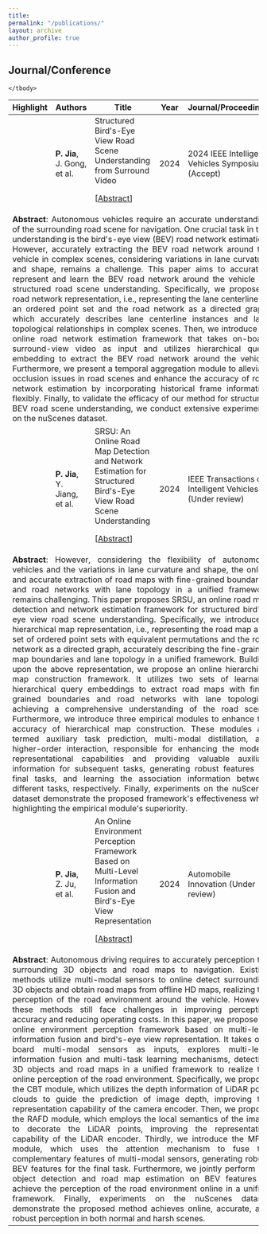 ```yaml
---
title: 
permalink: "/publications/"
layout: archive
author_profile: true
---
```


## Journal/Conference
<table style="width:100%">
    <thead>
		<tr>
			<th width="20%">Highlight</th>
			<th width="15%">Authors</th>
			<th width="43%">Title</th>
			<th width="2%">Year</th>
			<th width="20%">Journal/Proceedings</th>
		</tr>
    </thead>
	<tbody>
  <tr id="wang2022trustworthy" class="entry">
          <td>
        <div class="polaroid">
          <!-- <img src="" width="600" class="research_img">-->
        </div>
      </td>
          <td><strong>P. Jia</strong>, <br> J. Gong, <br> et al.</td>
      <td>
        Structured Bird's-Eye View Road Scene Understanding from Surround Video<br>
                <p class="infolinks"> 
                  [<a href="javascript:toggleInfo('zhang2023shareable','abstract')">Abstract</a>]
              </p>
        </td>
      <td>2024</td>
      <td>2024 IEEE Intelligent Vehicles Symposium (Accept)</td>
  </tr>
  <tr id="abs_zhang2023shareable" class="abstract noshow">
      <td colspan="5"><div align="justify"> <b>Abstract</b>: Autonomous vehicles require an accurate understanding of the surrounding road scene for navigation. One crucial task in this understanding is the bird's-eye view (BEV) road network estimation. However, accurately extracting the BEV road network around the vehicle in complex scenes, considering variations in lane curvature and shape, remains a challenge. This paper aims to accurately represent and learn the BEV road network around the vehicle for structured road scene understanding. Specifically, we propose a road network representation, i.e., representing the lane centerline as an ordered point set and the road network as a directed graph, which accurately describes lane centerline instances and lane topological relationships in complex scenes. Then, we introduce an online road network estimation framework that takes on-board surround-view video as input and utilizes hierarchical query embedding to extract the BEV road network around the vehicle. Furthermore, we present a temporal aggregation module to alleviate occlusion issues in road scenes and enhance the accuracy of road network estimation by incorporating historical frame information flexibly. Finally, to validate the efficacy of our method for structured BEV road scene understanding, we conduct extensive experiments on the nuScenes dataset. </div>
    </td>
  </tr>
  
  <tr id="zhang2023dataset" class="entry">
          <td>
        <div class="polaroid">
          <!-- <img src="../images/jiapeng.png" width="600" class="research_img">-->
        </div>
      </td>
          <td><strong>P. Jia</strong>, <br> Y. Jiang, <br> et al.</td>
      <td>
        SRSU: An Online Road Map Detection and Network Estimation for Structured Bird's-Eye View Road Scene Understanding <br>
                <p class="infolinks"> 
                  [<a href="javascript:toggleInfo('zhang2023dataset','abstract')">Abstract</a>]
              </p>
        </td>
      <td>2024</td>
      <td>IEEE Transactions on Intelligent Vehicles (Under review)</td>
  </tr>
  <tr id="abs_zhang2023dataset" class="abstract noshow">
      <td colspan="5"><div align="justify"> <b>Abstract</b>: However, considering the flexibility of autonomous vehicles and the variations in lane curvature and shape, the online and accurate extraction of road maps with fine-grained boundaries and road networks with lane topology in a unified framework remains challenging. This paper proposes SRSU, an online road map detection and network estimation framework for structured bird's-eye view road scene understanding. Specifically, we introduce a hierarchical map representation, i.e., representing the road map as a set of ordered point sets with equivalent permutations and the road network as a directed graph, accurately describing the fine-grained map boundaries and lane topology in a unified framework. Building upon the above representation, we propose an online hierarchical map construction framework. It utilizes two sets of learnable hierarchical query embeddings to extract road maps with fine-grained boundaries and road networks with lane topologies, achieving a comprehensive understanding of the road scene. Furthermore, we introduce three empirical modules to enhance the accuracy of hierarchical map construction. These modules are termed auxiliary task prediction, multi-modal distillation, and higher-order interaction, responsible for enhancing the model's representational capabilities and providing valuable auxiliary information for subsequent tasks, generating robust features for final tasks, and learning the association information between different tasks, respectively. Finally, experiments on the nuScenes dataset demonstrate the proposed framework's effectiveness while highlighting the empirical module's superiority. </div>
    </td>
   </tr>

   <tr id="jia2024dataset" class="entry">
          <td>
        <div class="polaroid">
          <!-- <img src="../images/jiapeng.png" width="600" class="research_img">-->
        </div>
      </td>
          <td><strong>P. Jia</strong>, <br> Z. Ju, <br> et al.</td>
      <td>
        An Online Environment Perception Framework Based on Multi-Level Information Fusion and Bird's-Eye View Representation <br>
                <p class="infolinks"> 
                  [<a href="javascript:toggleInfo('jia2024dataset','abstract')">Abstract</a>]
              </p>
        </td>
      <td>2024</td>
      <td>Automobile Innovation (Under review)</td>
  </tr>
  <tr id="abs_jia2024dataset" class="abstract noshow">
      <td colspan="5"><div align="justify"> <b>Abstract</b>: Autonomous driving requires to accurately perception the surrounding 3D objects and road maps to navigation. Existing methods utilize multi-modal sensors to online detect surrounding 3D objects and obtain road maps from offline HD maps, realizing the perception of the road environment around the vehicle. However, these methods still face challenges in improving perception accuracy and reducing operating costs. In this paper, we propose an online environment perception framework based on multi-level information fusion and bird's-eye view representation. It takes on-board multi-modal sensors as inputs, explores multi-level information fusion and multi-task learning mechanisms, detecting 3D objects and road maps in a unified framework to realize the online perception of the road environment. Specifically, we propose the CBT module, which utilizes the depth information of LiDAR point clouds to guide the prediction of image depth, improving the representation capability of the camera encoder. Then, we propose the RAFD module, which employs the local semantics of the image to decorate the LiDAR points, improving the representation capability of the LiDAR encoder. Thirdly, we introduce the MFAF module, which uses the attention mechanism to fuse the complementary features of multi-modal sensors, generating robust BEV features for the final task. Furthermore, we jointly perform 3D object detection and road map estimation on BEV features to achieve the perception of the road environment online in a unified framework. Finally, experiments on the nuScenes dataset demonstrate the proposed method achieves online, accurate, and robust perception in both normal and harsh scenes. </div>
    </td>
   </tr>
 
	</tbody>
</table>

